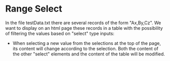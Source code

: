 # Range Select


In the file testData.txt there are several records of the form "Ax,By,Cz". We want to display on an html page these records in a table with the possibility of filtering the values based on "select" type inputs:

* When selecting a new value from the selections at the top of the page, its content will change according to the selection. Both the content of the other "select" elements and the content of the table will be modified.